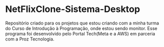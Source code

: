 # NetFlixClone-Sistema-Desktop
Repositório  criado para os projetos que estou criando com a minha turma do Curso de Introdução à Programação,  onde estou sendo monitor. Esse programa foi desenvolvido pelo Portal Tech(Meta e a AWS) em parceria com a Proz Tecnologia.   
